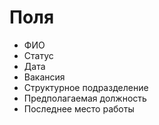 # Поля
- ФИО
- Статус
- Дата
- Вакансия
- Структурное подразделение
- Предполагаемая должность
- Последнее место работы

